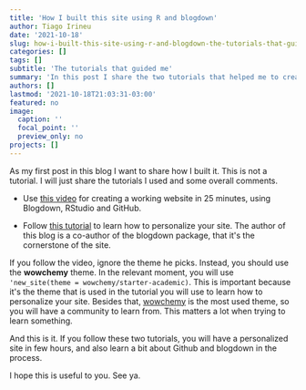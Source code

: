 ```yaml
---
title: 'How I built this site using R and blogdown'
author: Tiago Irineu
date: '2021-10-18'
slug: how-i-built-this-site-using-r-and-blogdown-the-tutorials-that-guided-me
categories: []
tags: []
subtitle: 'The tutorials that guided me'
summary: 'In this post I share the two tutorials that helped me to create this website'
authors: []
lastmod: '2021-10-18T21:03:31-03:00'
featured: no
image:
  caption: ''
  focal_point: ''
  preview_only: no
projects: []
---
```


As my first post in this blog I want to share how I built it. This is not a tutorial. I will just share the tutorials I used and some overall comments.

* Use [this video](https://www.youtube.com/watch?v=9Jqvaoeh1W4) for creating a working website in 25 minutes, using Blogdown, RStudio and GitHub.

* Follow [this tutorial](https://www.apreshill.com/blog/2020-12-new-year-new-blogdown/#todo-menu) to learn how to personalize your site. The author of this blog is a co-author of the blogdown package, that it's the cornerstone of the site. 


If you follow the video, ignore the theme he picks. Instead, you should use the **wowchemy** theme. In the relevant moment, you will use `'new_site(theme = wowchemy/starter-academic)`. This is important because it's the theme that is used in the tutorial you will use to learn how to personalize your site. 
Besides that, [wowchemy](https://wowchemy.com/) is the most used theme, so you will have a community to learn from. This matters a lot when trying to learn something.

And this is it. If you follow these two tutorials, you will have a personalized site in few hours, and also learn a bit about Github and blogdown in the process.

I hope this is useful to you. See ya. 

